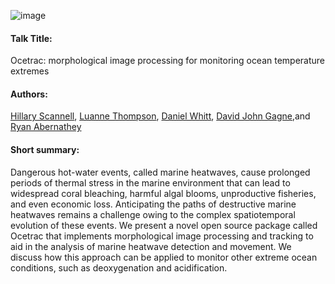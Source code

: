 ![image](https://user-images.githubusercontent.com/22622585/115036612-ab8a0200-9e9b-11eb-9e03-03ebeaf50aff.png)

#### Talk Title: 

Ocetrac: morphological image processing for monitoring ocean temperature extremes

#### Authors: 

[Hillary Scannell](https://github.com/hscannell), [Luanne Thompson](https://github.com/luanne1213), [Daniel Whitt](https://github.com/danielwhitt), [David John Gagne](https://github.com/djgagne),and [Ryan Abernathey](https://github.com/rabernat)

#### Short summary: 

Dangerous hot-water events, called marine heatwaves, cause prolonged periods of thermal stress in the marine environment that can lead to widespread coral bleaching, harmful algal blooms, unproductive fisheries, and even economic loss. Anticipating the paths of destructive marine heatwaves remains a challenge owing to the complex spatiotemporal evolution of these events. We present a novel open source package called Ocetrac that implements morphological image processing and tracking to aid in the analysis of marine heatwave detection and movement. We discuss how this approach can be applied to monitor other extreme ocean conditions, such as deoxygenation and acidification.
